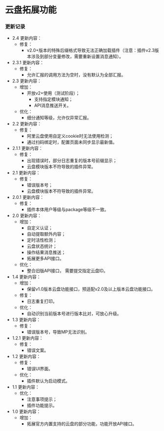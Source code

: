 # 云盘拓展功能

### 更新记录
- 2.4 更新内容：
  - 修复：
    - v2.0+版本的特殊后缀格式导致无法正确加载插件（注意：插件v2.3版本涉及到部分变量修改，需要重新设置消息通知）。
- 2.3.1 更新内容：
  - 修复：
    - 允许汇报的调用方法为空时，没有默认为全部汇报。
- 2.3 更新内容：
  - 增加：
    - 开放v2+使用（测试阶段）；
      - 支持指定模块通知；
      - API消息推送开关。
  - 优化：
    - 细分通知等级，允许仅异常汇报。
- 2.2 更新内容：
  - 修复：
    - 阿里云盘使用自定义cookie时无法使用检测；
    - 通过扫码绑定时，配置页面未同步显示最新值。
- 2.1.1 更新内容：
  - 修复：
    - 出现错误时，部分日志重复的版本号前缀显示；
    - 云盘模块版本不符导致的插件异常。
- 2.1 更新内容：
  - 修复：
    - 错误版本号；
    - 云盘模块版本不符导致的插件异常。
- 2.0.1 更新内容：
  - 修复：
    - 插件本体用户等级与package等级不一致。
- 2.0 更新内容：
  - 增加：
    - 自定义认证；
    - 自动提取额外内容；
    - 定时活性检测；
    - 云盘状态统计；
    - 操作结果消息推送；
    - 拓展更多API接口。
  - 优化：
    - 整合旧版API接口， 需要提交指定云盘ID。 
- 1.4 更新内容：
  - 增加：
    - 保留v1.0版本云盘功能接口，预适配v2.0及以上版本云盘功能接口。
  - 修复：
    - 日志重复打印。
  - 优化：
    - 自动识别当前版本号进行版本比对，可放心升级。
- 1.3 更新内容：
  - 修复：
    - 错误版本号，导致MP无法识别。
- 1.2.1 更新内容：
  - 修复：
    - 错误文案。
- 1.2 更新内容：
  - 修复：
    - 错误UI界面。
  - 优化：
    - 插件默认为启动模式。
- 1.1 更新内容：
  - 优化：
    - 注意事项提示；
    - 插件功能提示。
- 1.0 更新内容：
  - 增加：
    - 拓展官方内置支持的云盘的部分功能，功能开放API接口。

